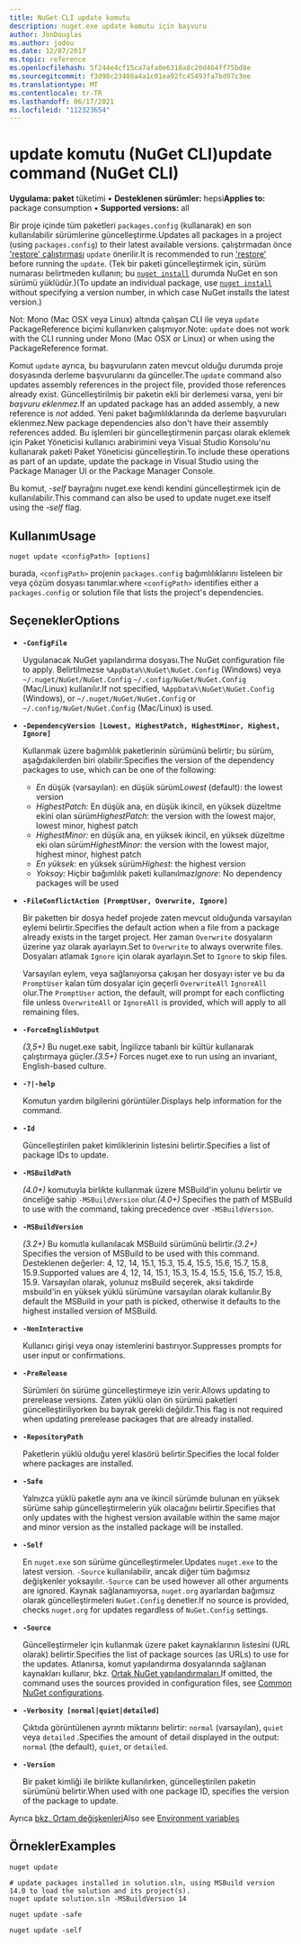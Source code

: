 ```yaml
---
title: NuGet CLI update komutu
description: nuget.exe update komutu için başvuru
author: JonDouglas
ms.author: jodou
ms.date: 12/07/2017
ms.topic: reference
ms.openlocfilehash: 5f244e4cf15ca7afa0e6318a8c20d464ff75bd8e
ms.sourcegitcommit: f3d98c23408a4a1c01ea92fc45493fa7bd97c3ee
ms.translationtype: MT
ms.contentlocale: tr-TR
ms.lasthandoff: 06/17/2021
ms.locfileid: "112323654"
---
```

# <a name="update-command-nuget-cli"></a><span data-ttu-id="8d7d6-103">update komutu (NuGet CLI)</span><span class="sxs-lookup"><span data-stu-id="8d7d6-103">update command (NuGet CLI)</span></span>

<span data-ttu-id="8d7d6-104">**Uygulama: paket** tüketimi &bullet; **Desteklenen sürümler:** hepsi</span><span class="sxs-lookup"><span data-stu-id="8d7d6-104">**Applies to:** package consumption &bullet; **Supported versions:** all</span></span>

<span data-ttu-id="8d7d6-105">Bir proje içinde tüm paketleri `packages.config` (kullanarak) en son kullanılabilir sürümlerine güncelleştirme.</span><span class="sxs-lookup"><span data-stu-id="8d7d6-105">Updates all packages in a project (using `packages.config`) to their latest available versions.</span></span> <span data-ttu-id="8d7d6-106">çalıştırmadan önce ['restore' çalıştırması](cli-ref-restore.md) `update` önerilir.</span><span class="sxs-lookup"><span data-stu-id="8d7d6-106">It is recommended to run ['restore'](cli-ref-restore.md) before running the `update`.</span></span> <span data-ttu-id="8d7d6-107">(Tek bir paketi güncelleştirmek için, sürüm numarası belirtmeden kullanın; bu [`nuget install`](cli-ref-install.md) durumda NuGet en son sürümü yüklüdür.)</span><span class="sxs-lookup"><span data-stu-id="8d7d6-107">(To update an individual package, use [`nuget install`](cli-ref-install.md) without specifying a version number, in which case NuGet installs the latest version.)</span></span>

<span data-ttu-id="8d7d6-108">Not: Mono (Mac OSX veya Linux) altında çalışan CLI ile veya `update` PackageReference biçimi kullanırken çalışmıyor.</span><span class="sxs-lookup"><span data-stu-id="8d7d6-108">Note: `update` does not work with the CLI running under Mono (Mac OSX or Linux) or when using the PackageReference format.</span></span>

<span data-ttu-id="8d7d6-109">Komut `update` ayrıca, bu başvuruların zaten mevcut olduğu durumda proje dosyasında derleme başvurularını da günceller.</span><span class="sxs-lookup"><span data-stu-id="8d7d6-109">The `update` command also updates assembly references in the project file, provided those references already exist.</span></span> <span data-ttu-id="8d7d6-110">Güncelleştirilmiş bir paketin ekli bir derlemesi varsa, yeni bir *başvuru eklenmez.*</span><span class="sxs-lookup"><span data-stu-id="8d7d6-110">If an updated package has an added assembly, a new reference is *not* added.</span></span> <span data-ttu-id="8d7d6-111">Yeni paket bağımlılıklarında da derleme başvuruları eklenmez.</span><span class="sxs-lookup"><span data-stu-id="8d7d6-111">New package dependencies also don't have their assembly references added.</span></span> <span data-ttu-id="8d7d6-112">Bu işlemleri bir güncelleştirmenin parçası olarak eklemek için Paket Yöneticisi kullanıcı arabirimini veya Visual Studio Konsolu'nu kullanarak paketi Paket Yöneticisi güncelleştirin.</span><span class="sxs-lookup"><span data-stu-id="8d7d6-112">To include these operations as part of an update, update the package in Visual Studio using the Package Manager UI or the Package Manager Console.</span></span>

<span data-ttu-id="8d7d6-113">Bu komut, *-self* bayrağını nuget.exe kendi kendini güncelleştirmek için de kullanılabilir.</span><span class="sxs-lookup"><span data-stu-id="8d7d6-113">This command can also be used to update nuget.exe itself using the *-self* flag.</span></span>

## <a name="usage"></a><span data-ttu-id="8d7d6-114">Kullanım</span><span class="sxs-lookup"><span data-stu-id="8d7d6-114">Usage</span></span>

```cli
nuget update <configPath> [options]
```

<span data-ttu-id="8d7d6-115">burada, `<configPath>` projenin `packages.config` bağımlılıklarını listeleen bir veya çözüm dosyası tanımlar.</span><span class="sxs-lookup"><span data-stu-id="8d7d6-115">where `<configPath>` identifies either a `packages.config` or solution file that lists the project's dependencies.</span></span>

## <a name="options"></a><span data-ttu-id="8d7d6-116">Seçenekler</span><span class="sxs-lookup"><span data-stu-id="8d7d6-116">Options</span></span>

- **`-ConfigFile`**

  <span data-ttu-id="8d7d6-117">Uygulanacak NuGet yapılandırma dosyası.</span><span class="sxs-lookup"><span data-stu-id="8d7d6-117">The NuGet configuration file to apply.</span></span> <span data-ttu-id="8d7d6-118">Belirtilmezse `%AppData%\NuGet\NuGet.Config` (Windows) veya `~/.nuget/NuGet/NuGet.Config` `~/.config/NuGet/NuGet.Config` (Mac/Linux) kullanılır.</span><span class="sxs-lookup"><span data-stu-id="8d7d6-118">If not specified, `%AppData%\NuGet\NuGet.Config` (Windows), or `~/.nuget/NuGet/NuGet.Config` or `~/.config/NuGet/NuGet.Config` (Mac/Linux) is used.</span></span>
  
- **`-DependencyVersion [Lowest, HighestPatch, HighestMinor, Highest, Ignore]`**

  <span data-ttu-id="8d7d6-119">Kullanmak üzere bağımlılık paketlerinin sürümünü belirtir; bu sürüm, aşağıdakilerden biri olabilir:</span><span class="sxs-lookup"><span data-stu-id="8d7d6-119">Specifies the version of the dependency packages to use, which can be one of the following:</span></span><br/><ul><li><span data-ttu-id="8d7d6-120">*En* düşük (varsayılan): en düşük sürüm</span><span class="sxs-lookup"><span data-stu-id="8d7d6-120">*Lowest* (default): the lowest version</span></span></li><li><span data-ttu-id="8d7d6-121">*HighestPatch:* En düşük ana, en düşük ikincil, en yüksek düzeltme ekini olan sürüm</span><span class="sxs-lookup"><span data-stu-id="8d7d6-121">*HighestPatch*: the version with the lowest major, lowest minor, highest patch</span></span></li><li><span data-ttu-id="8d7d6-122">*HighestMinor:* en düşük ana, en yüksek ikincil, en yüksek düzeltme eki olan sürüm</span><span class="sxs-lookup"><span data-stu-id="8d7d6-122">*HighestMinor*: the version with the lowest major, highest minor, highest patch</span></span></li><li><span data-ttu-id="8d7d6-123">*En yüksek*: en yüksek sürüm</span><span class="sxs-lookup"><span data-stu-id="8d7d6-123">*Highest*: the highest version</span></span></li><li><span data-ttu-id="8d7d6-124">*Yoksay:* Hiçbir bağımlılık paketi kullanılmaz</span><span class="sxs-lookup"><span data-stu-id="8d7d6-124">*Ignore*: No dependency packages will be used</span></span></li></ul>

- **`-FileConflictAction [PromptUser, Overwrite, Ignore]`**

  <span data-ttu-id="8d7d6-125">Bir paketten bir dosya hedef projede zaten mevcut olduğunda varsayılan eylemi belirtir.</span><span class="sxs-lookup"><span data-stu-id="8d7d6-125">Specifies the default action when a file from a package already exists in the target project.</span></span> <span data-ttu-id="8d7d6-126">Her zaman `Overwrite` dosyaların üzerine yaz olarak ayarlayın.</span><span class="sxs-lookup"><span data-stu-id="8d7d6-126">Set to `Overwrite` to always overwrite files.</span></span> <span data-ttu-id="8d7d6-127">Dosyaları atlamak `Ignore` için olarak ayarlayın.</span><span class="sxs-lookup"><span data-stu-id="8d7d6-127">Set to `Ignore` to skip files.</span></span>

  <span data-ttu-id="8d7d6-128">Varsayılan eylem, veya sağlanıyorsa çakışan her dosyayı ister ve bu da `PromptUser` kalan tüm dosyalar için geçerli `OverwriteAll` `IgnoreAll` olur.</span><span class="sxs-lookup"><span data-stu-id="8d7d6-128">The `PromptUser` action, the default, will prompt for each conflicting file unless `OverwriteAll` or `IgnoreAll` is provided, which will apply to all remaining files.</span></span>

- **`-ForceEnglishOutput`**

  <span data-ttu-id="8d7d6-129">*(3,5+)* Bu nuget.exe sabit, İngilizce tabanlı bir kültür kullanarak çalıştırmaya güçler.</span><span class="sxs-lookup"><span data-stu-id="8d7d6-129">*(3.5+)* Forces nuget.exe to run using an invariant, English-based culture.</span></span>

- **`-?|-help`**

  <span data-ttu-id="8d7d6-130">Komutun yardım bilgilerini görüntüler.</span><span class="sxs-lookup"><span data-stu-id="8d7d6-130">Displays help information for the command.</span></span>

- **`-Id`**

  <span data-ttu-id="8d7d6-131">Güncelleştirilen paket kimliklerinin listesini belirtir.</span><span class="sxs-lookup"><span data-stu-id="8d7d6-131">Specifies a list of package IDs to update.</span></span>

- **`-MSBuildPath`**

  <span data-ttu-id="8d7d6-132">*(4.0+)* komutuyla birlikte kullanmak üzere MSBuild'in yolunu belirtir ve önceliğe sahip `-MSBuildVersion` olur.</span><span class="sxs-lookup"><span data-stu-id="8d7d6-132">*(4.0+)* Specifies the path of MSBuild to use with the command, taking precedence over `-MSBuildVersion`.</span></span>

- **`-MSBuildVersion`**

  <span data-ttu-id="8d7d6-133">*(3.2+)* Bu komutla kullanılacak MSBuild sürümünü belirtir.</span><span class="sxs-lookup"><span data-stu-id="8d7d6-133">*(3.2+)* Specifies the version of MSBuild to be used with this command.</span></span> <span data-ttu-id="8d7d6-134">Desteklenen değerler: 4, 12, 14, 15.1, 15.3, 15.4, 15.5, 15.6, 15.7, 15.8, 15.9.</span><span class="sxs-lookup"><span data-stu-id="8d7d6-134">Supported values are 4, 12, 14, 15.1, 15.3, 15.4, 15.5, 15.6, 15.7, 15.8, 15.9.</span></span> <span data-ttu-id="8d7d6-135">Varsayılan olarak, yolunuz msBuild seçerek, aksi takdirde msbuild'in en yüksek yüklü sürümüne varsayılan olarak kullanılır.</span><span class="sxs-lookup"><span data-stu-id="8d7d6-135">By default the MSBuild in your path is picked, otherwise it defaults to the highest installed version of MSBuild.</span></span>

- **`-NonInteractive`**

  <span data-ttu-id="8d7d6-136">Kullanıcı girişi veya onay istemlerini bastırıyor.</span><span class="sxs-lookup"><span data-stu-id="8d7d6-136">Suppresses prompts for user input or confirmations.</span></span>

- **`-PreRelease`**

  <span data-ttu-id="8d7d6-137">Sürümleri ön sürüme güncelleştirmeye izin verir.</span><span class="sxs-lookup"><span data-stu-id="8d7d6-137">Allows updating to prerelease versions.</span></span> <span data-ttu-id="8d7d6-138">Zaten yüklü olan ön sürümü paketleri güncelleştiriliyorken bu bayrak gerekli değildir.</span><span class="sxs-lookup"><span data-stu-id="8d7d6-138">This flag is not required when updating prerelease packages that are already installed.</span></span>

- **`-RepositoryPath`**

  <span data-ttu-id="8d7d6-139">Paketlerin yüklü olduğu yerel klasörü belirtir.</span><span class="sxs-lookup"><span data-stu-id="8d7d6-139">Specifies the local folder where packages are installed.</span></span>

- **`-Safe`**

  <span data-ttu-id="8d7d6-140">Yalnızca yüklü paketle aynı ana ve ikincil sürümde bulunan en yüksek sürüme sahip güncelleştirmelerin yük olacağını belirtir.</span><span class="sxs-lookup"><span data-stu-id="8d7d6-140">Specifies that only updates with the highest version available within the same major and minor version as the installed package will be installed.</span></span>

- **`-Self`**

  <span data-ttu-id="8d7d6-141">En `nuget.exe` son sürüme güncelleştirmeler.</span><span class="sxs-lookup"><span data-stu-id="8d7d6-141">Updates `nuget.exe` to the latest version.</span></span> <span data-ttu-id="8d7d6-142">`-Source` kullanılabilir, ancak diğer tüm bağımsız değişkenler yoksayılır.</span><span class="sxs-lookup"><span data-stu-id="8d7d6-142">`-Source` can be used however all other arguments are ignored.</span></span> <span data-ttu-id="8d7d6-143">Kaynak sağlanamıyorsa, `nuget.org` ayarlardan bağımsız olarak güncelleştirmeleri `NuGet.Config` denetler.</span><span class="sxs-lookup"><span data-stu-id="8d7d6-143">If no source is provided, checks `nuget.org` for updates regardless of `NuGet.Config` settings.</span></span>

- **`-Source`**

  <span data-ttu-id="8d7d6-144">Güncelleştirmeler için kullanmak üzere paket kaynaklarının listesini (URL olarak) belirtir.</span><span class="sxs-lookup"><span data-stu-id="8d7d6-144">Specifies the list of package sources (as URLs) to use for the updates.</span></span> <span data-ttu-id="8d7d6-145">Atlanırsa, komut yapılandırma dosyalarında sağlanan kaynakları kullanır, bkz. [Ortak NuGet yapılandırmaları.](../../consume-packages/configuring-nuget-behavior.md)</span><span class="sxs-lookup"><span data-stu-id="8d7d6-145">If omitted, the command uses the sources provided in configuration files, see [Common NuGet configurations](../../consume-packages/configuring-nuget-behavior.md).</span></span>

- **`-Verbosity [normal|quiet|detailed]`**

  <span data-ttu-id="8d7d6-146">Çıktıda görüntülenen ayrıntı miktarını belirtir: `normal` (varsayılan), `quiet` veya `detailed` .</span><span class="sxs-lookup"><span data-stu-id="8d7d6-146">Specifies the amount of detail displayed in the output: `normal` (the default), `quiet`, or `detailed`.</span></span>

- **`-Version`**

  <span data-ttu-id="8d7d6-147">Bir paket kimliği ile birlikte kullanılırken, güncelleştirilen paketin sürümünü belirtir.</span><span class="sxs-lookup"><span data-stu-id="8d7d6-147">When used with one package ID, specifies the version of the package to update.</span></span>

<span data-ttu-id="8d7d6-148">Ayrıca [bkz. Ortam değişkenleri](cli-ref-environment-variables.md)</span><span class="sxs-lookup"><span data-stu-id="8d7d6-148">Also see [Environment variables](cli-ref-environment-variables.md)</span></span>

## <a name="examples"></a><span data-ttu-id="8d7d6-149">Örnekler</span><span class="sxs-lookup"><span data-stu-id="8d7d6-149">Examples</span></span>

```cli
nuget update

# update packages installed in solution.sln, using MSBuild version 14.0 to load the solution and its project(s).
nuget update solution.sln -MSBuildVersion 14

nuget update -safe

nuget update -self
```
